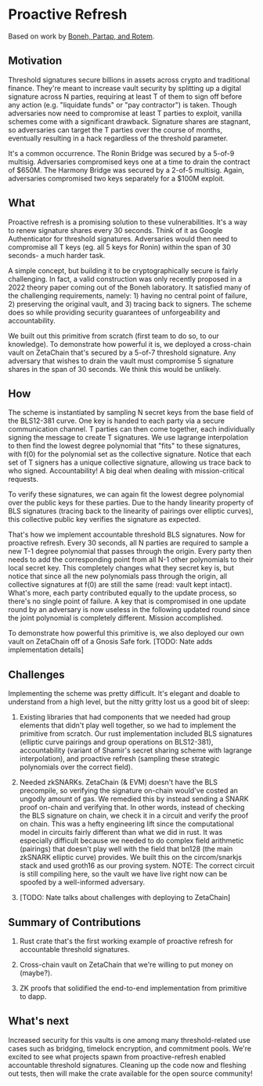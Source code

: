 # Proactive Refresh

Based on work by [Boneh, Partap, and Rotem](https://eprint.iacr.org/2022/1656.pdf). 

## Motivation 
Threshold signatures secure billions in assets across crypto and traditional finance. They're meant to increase vault security by splitting up a digital signature across N parties, requiring at least T of them to sign off before any action (e.g. "liquidate funds" or "pay contractor") is taken. Though adversaries now need to compromise at least T parties to exploit, vanilla schemes come with a significant drawback. Signature shares are stagnant, so adversaries can target the T parties over the course of months, eventually resulting in a hack regardless of the threshold parameter. 

It's a common occurrence. The Ronin Bridge was secured by a 5-of-9 multisig. Adversaries compromised keys one at a time to drain the contract of $650M. The Harmony Bridge was secured by a 2-of-5 multisig. Again, adversaries compromised two keys separately for a $100M exploit. 

## What
Proactive refresh is a promising solution to these vulnerabilities. It's a way to renew signature shares every 30 seconds. Think of it as Google Authenticator for threshold signatures. Adversaries would then need to compromise all T keys (eg. all 5 keys for Ronin) within the span of 30 seconds- a much harder task. 

A simple concept, but building it to be cryptographically secure is fairly challenging. In fact, a valid construction was only recently proposed in a 2022 theory paper coming out of the Boneh laboratory. It satisfied many of the challenging requirements, namely: 1) having no central point of failure, 2) preserving the original vault, and 3) tracing back to signers. The scheme does so while providing security guarantees of unforgeability and accountability. 

We built out this primitive from scratch (first team to do so, to our knowledge). To demonstrate how powerful it is, we deployed a cross-chain vault on ZetaChain that's secured by a 5-of-7 threshold signature. Any adversary that wishes to drain the vault must compromise 5 signature shares in the span of 30 seconds. We think this would be unlikely. 

## How
The scheme is instantiated by sampling N secret keys from the base field of the BLS12-381 curve. One key is handed to each party via a secure communication channel. T parties can then come together, each individually signing the message to create T signatures. We use lagrange interpolation to then find the lowest degree polynomial that "fits" to these signatures, with f(0) for the polynomial set as the collective signature. Notice that each set of T signers has a unique collective signature, allowing us trace back to who signed. Accountability! A big deal when dealing with mission-critical requests. 

To verify these signatures, we can again fit the lowest degree polynomial over the public keys for these parties. Due to the handy linearity property of BLS signatures (tracing back to the linearity of pairings over elliptic curves), this collective public key verifies the signature as expected. 

That's how we implement accountable threshold BLS signatures. Now for proactive refresh. Every 30 seconds, all N parties are required to sample a new T-1 degree polynomial that passes through the origin. Every party then needs to add the corresponding point from all N-1 other polynomials to their local secret key. This completely changes what they secret key is, but notice that since all the new polynomials pass through the origin, all collective signatures at f(0) are still the same (read: vault kept intact). What's more, each party contributed equally to the update process, so there's no single point of failure. A key that is compromised in one update round by an adversary is now useless in the following updated round since the joint polynomial is completely different. Mission accomplished. 

To demonstrate how powerful this primitive is, we also deployed our own vault on ZetaChain off of a Gnosis Safe fork. [TODO: Nate adds implementation details] 

## Challenges
Implementing the scheme was pretty difficult. It's elegant and doable to understand from a high level, but the nitty gritty lost us a good bit of sleep:

1) Existing libraries that had components that we needed had group elements that didn't play well together, so we had to implement the primitive from scratch. Our rust implementation included BLS signatures (elliptic curve pairings and group operations on BLS12-381), accountability (variant of Shamir's secret sharing scheme with lagrange interpolation), and proactive refresh (sampling these strategic polynomials over the correct field).

2) Needed zkSNARKs. ZetaChain (& EVM) doesn't have the BLS precompile, so verifying the signature on-chain would've costed an ungodly amount of gas. We remedied this by instead sending a SNARK proof on-chain and verifying that. In other words, instead of checking the BLS signature on chain, we check it in a circuit and verify the proof on chain. This was a hefty engineering lift since the computational model in circuits fairly different than what we did in rust. It was especially difficult because we needed to do complex field arithmetic (pairings) that doesn't play well with the field that bn128 (the main zkSNARK elliptic curve) provides. We built this on the circom/snarkjs stack and used groth16 as our proving system. NOTE: The correct circuit is still compiling here, so the vault we have live right now can be spoofed by a well-informed adversary. 

3) [TODO: Nate talks about challenges with deploying to ZetaChain]

## Summary of Contributions 
1) Rust crate that's the first working example of proactive refresh for accountable threshold signatures. 

2) Cross-chain vault on ZetaChain that we're willing to put money on (maybe?). 

3) ZK proofs that solidified the end-to-end implementation from primitive to dapp. 

## What's next
Increased security for this vaults is one among many threshold-related use cases such as bridging, timelock encryption, and commitment pools. We're excited to see what projects spawn from proactive-refresh enabled accountable threshold signatures. Cleaning up the code now and fleshing out tests, then will make the crate available for the open source community! 
